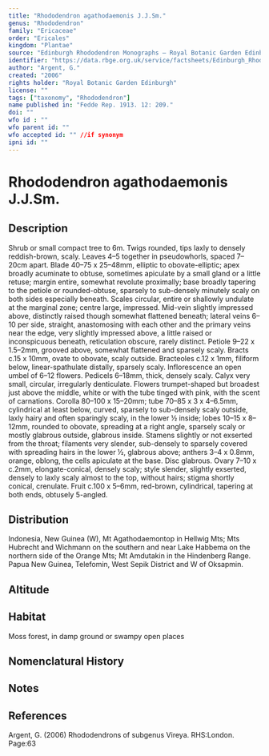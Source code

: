 ```yaml
---
title: "Rhododendron agathodaemonis J.J.Sm."
genus: "Rhododendron"
family: "Ericaceae"
order: "Ericales"
kingdom: "Plantae"
source: "Edinburgh Rhododendron Monographs – Royal Botanic Garden Edinburgh"
identifier: "https://data.rbge.org.uk/service/factsheets/Edinburgh_Rhododendron_Monographs.xhtml"
author: "Argent, G."
created: "2006"
rights holder: "Royal Botanic Garden Edinburgh"
license: ""
tags: ["taxonomy", "Rhododendron"]
name published in: "Fedde Rep. 1913. 12: 209."
doi: ""
wfo id : ""
wfo parent id: ""
wfo accepted id: "" //if synonym                      
ipni id: ""
---
```


                       

# Rhododendron agathodaemonis J.J.Sm.

## Description
Shrub or small compact tree to 6m. Twigs rounded, tips laxly to densely reddish-brown, scaly. Leaves 4–5 together in pseudowhorls, spaced 7–20cm apart. Blade 40–75 x 25–48mm, elliptic to obovate-elliptic; apex broadly acuminate to obtuse, sometimes apiculate by a small gland or a little retuse; margin entire, somewhat revolute proximally; base broadly tapering to the petiole or rounded-obtuse, sparsely to sub-densely minutely scaly on both sides especially beneath. Scales circular, entire or shallowly undulate at the marginal zone; centre large, impressed. Mid-vein slightly impressed above, distinctly raised though somewhat flattened beneath; lateral veins 6–10 per side, straight, anastomosing with each other and the primary veins near the edge, very slightly impressed above, a little raised or inconspicuous beneath, reticulation obscure, rarely distinct. Petiole 9–22 x 1.5–2mm, grooved above, somewhat flattened and sparsely scaly. Bracts c.15 x 10mm, ovate to obovate, scaly outside. Bracteoles c.12 x 1mm, filiform below, linear-spathulate distally, sparsely scaly. Inflorescence an open umbel of 6–12 flowers. Pedicels 6–18mm, thick, densely scaly. Calyx very small, circular, irregularly denticulate. Flowers trumpet-shaped but broadest just above the middle, white or with the tube tinged with pink, with the scent of carnations. Corolla 80–100 x 15–20mm; tube 70–85 x 3 x 4–6.5mm, cylindrical at least below, curved, sparsely to sub-densely scaly outside, laxly hairy and often sparingly scaly, in the lower ½ inside; lobes 10–15 x 8–12mm, rounded to obovate, spreading at a right angle, sparsely scaly or mostly glabrous outside, glabrous inside. Stamens slightly or not exserted from the throat; filaments very slender, sub-densely to sparsely covered with spreading hairs in the lower ½, glabrous above; anthers 3–4 x 0.8mm, orange, oblong, the cells apiculate at the base. Disc glabrous. Ovary 7–10 x c.2mm, elongate-conical, densely scaly; style slender, slightly exserted, densely to laxly scaly almost to the top, without hairs; stigma shortly conical, crenulate. Fruit c.100 x 5–6mm, red-brown, cylindrical, tapering at both ends, obtusely 5-angled.

## Distribution
Indonesia, New Guinea (W), Mt Agathodaemontop in Hellwig Mts; Mts Hubrecht and Wichmann on the southern and near Lake Habbema on the northern side of the Orange Mts; Mt Amdutakin in the Hindenberg Range. Papua New Guinea, Telefomin, West Sepik District and W of Oksapmin.

## Altitude


## Habitat
Moss forest, in damp ground or swampy open places

## Nomenclatural History

                       
## Notes


## References

Argent, G. (2006) Rhododendrons of subgenus Vireya. RHS:London. Page:63

